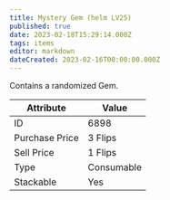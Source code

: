```yaml
---
title: Mystery Gem (helm LV25)
published: true
date: 2023-02-18T15:29:14.000Z
tags: items
editor: markdown
dateCreated: 2023-02-16T00:00:00.000Z
---
```


Contains a randomized Gem.

|Attribute|Value|
|-|-|
|ID|6898|
|Purchase Price|3 Flips|
|Sell Price|1 Flips|
|Type|Consumable|
|Stackable|Yes|

